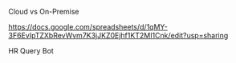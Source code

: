 Cloud vs On-Premise 

https://docs.google.com/spreadsheets/d/1qMY-3F6EvIpTZXbRevWvm7K3jJKZ0Ejhf1KT2MI1Cnk/edit?usp=sharing

HR Query Bot

